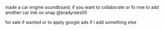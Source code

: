 made a car engine soundboard, if you want to collaborate or fo rme to add another car lmk on snap @bradyrees00

for sale if wanted or to apply google ads if i add something else
